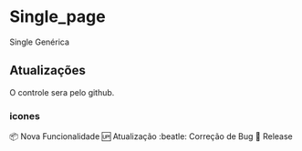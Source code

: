 # Single_page
Single Genérica

## Atualizações 
O controle sera pelo github. 

### icones
:package:         Nova Funcionalidade
:up:              Atualização
:beatle:          Correção de Bug
:checkered_flag:  Release

